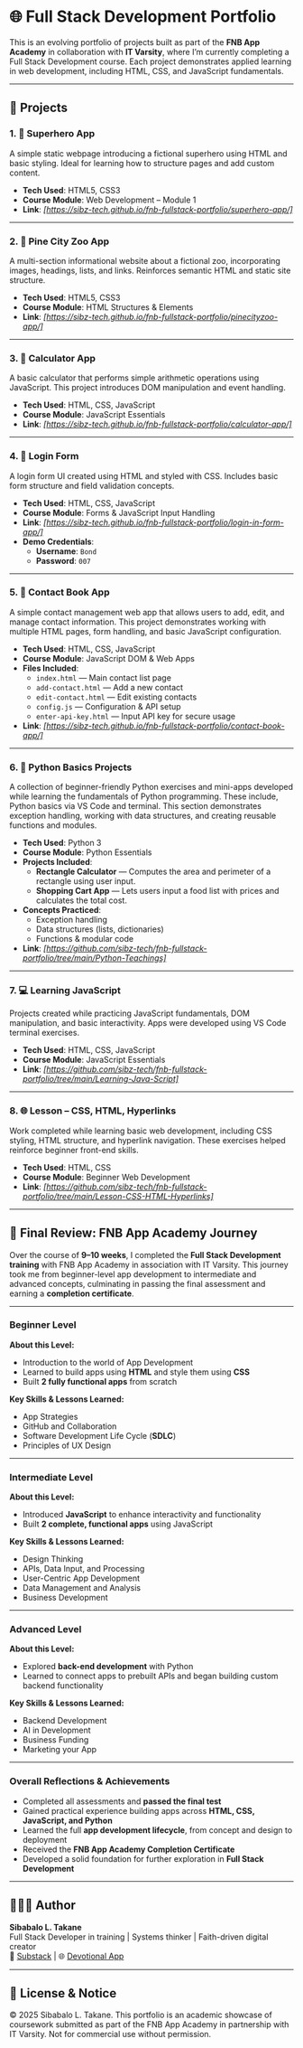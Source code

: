 # 🌐 Full Stack Development Portfolio

This is an evolving portfolio of projects built as part of the **FNB App Academy** in collaboration with **IT Varsity**, where I’m currently completing a Full Stack Development course. Each project demonstrates applied learning in web development, including HTML, CSS, and JavaScript fundamentals.

---

## 🚀 Projects

### 1. 🦸 Superhero App
A simple static webpage introducing a fictional superhero using HTML and basic styling. Ideal for learning how to structure pages and add custom content.

- **Tech Used**: HTML5, CSS3
- **Course Module**: Web Development – Module 1
- **Link**: _[https://sibz-tech.github.io/fnb-fullstack-portfolio/superhero-app/]_

---

### 2. 🐾 Pine City Zoo App
A multi-section informational website about a fictional zoo, incorporating images, headings, lists, and links. Reinforces semantic HTML and static site structure.

- **Tech Used**: HTML5, CSS3
- **Course Module**: HTML Structures & Elements
- **Link**: _[https://sibz-tech.github.io/fnb-fullstack-portfolio/pinecityzoo-app/]_

---

### 3. 🧮 Calculator App
A basic calculator that performs simple arithmetic operations using JavaScript. This project introduces DOM manipulation and event handling.

- **Tech Used**: HTML, CSS, JavaScript
- **Course Module**: JavaScript Essentials
- **Link**: _[https://sibz-tech.github.io/fnb-fullstack-portfolio/calculator-app/]_

---

### 4. 🔐 Login Form
A login form UI created using HTML and styled with CSS. Includes basic form structure and field validation concepts.

- **Tech Used**: HTML, CSS, JavaScript
- **Course Module**: Forms & JavaScript Input Handling
- **Link**: _[https://sibz-tech.github.io/fnb-fullstack-portfolio/login-in-form-app/]_
- **Demo Credentials**:
  - **Username**: `Bond`
  - **Password**: `007`

---

### 5. 📒 Contact Book App
A simple contact management web app that allows users to add, edit, and manage contact information. This project demonstrates working with multiple HTML pages, form handling, and basic JavaScript configuration.

- **Tech Used**: HTML, CSS, JavaScript  
- **Course Module**: JavaScript DOM & Web Apps  
- **Files Included**:  
  - `index.html` — Main contact list page  
  - `add-contact.html` — Add a new contact  
  - `edit-contact.html` — Edit existing contacts  
  - `config.js` — Configuration & API setup  
  - `enter-api-key.html` — Input API key for secure usage  
- **Link**: _[https://sibz-tech.github.io/fnb-fullstack-portfolio/contact-book-app/]_

---

### 6. 🐍 Python Basics Projects
A collection of beginner-friendly Python exercises and mini-apps developed while learning the fundamentals of Python programming. These include, Python basics via VS Code and terminal. This section demonstrates exception handling, working with data structures, and creating reusable functions and modules. 

- **Tech Used**: Python 3
- **Course Module**: Python Essentials
- **Projects Included**:
  - **Rectangle Calculator** — Computes the area and perimeter of a rectangle using user input.
  - **Shopping Cart App** — Lets users input a food list with prices and calculates the total cost.
- **Concepts Practiced**:
  - Exception handling  
  - Data structures (lists, dictionaries)  
  - Functions & modular code
- **Link**: _[https://github.com/sibz-tech/fnb-fullstack-portfolio/tree/main/Python-Teachings]_

---

### 7. 💻 Learning JavaScript
Projects created while practicing JavaScript fundamentals, DOM manipulation, and basic interactivity. Apps were developed using VS Code terminal exercises.

- **Tech Used**: HTML, CSS, JavaScript  
- **Course Module**: JavaScript Essentials  
- **Link**: _[https://github.com/sibz-tech/fnb-fullstack-portfolio/tree/main/Learning-Java-Script]_

---

### 8. 🌐 Lesson – CSS, HTML, Hyperlinks
Work completed while learning basic web development, including CSS styling, HTML structure, and hyperlink navigation. These exercises helped reinforce beginner front-end skills.

- **Tech Used**: HTML, CSS  
- **Course Module**: Beginner Web Development  
- **Link**: _[https://github.com/sibz-tech/fnb-fullstack-portfolio/tree/main/Lesson-CSS-HTML-Hyperlinks]_

---

## 🏁 Final Review: FNB App Academy Journey

Over the course of **9–10 weeks**, I completed the **Full Stack Development training** with FNB App Academy in association with IT Varsity. This journey took me from beginner-level app development to intermediate and advanced concepts, culminating in passing the final assessment and earning a **completion certificate**.

---

### **Beginner Level**
**About this Level:**  
- Introduction to the world of App Development  
- Learned to build apps using **HTML** and style them using **CSS**  
- Built **2 fully functional apps** from scratch  

**Key Skills & Lessons Learned:**  
- App Strategies  
- GitHub and Collaboration  
- Software Development Life Cycle (**SDLC**)  
- Principles of UX Design  

---

### **Intermediate Level**
**About this Level:**  
- Introduced **JavaScript** to enhance interactivity and functionality  
- Built **2 complete, functional apps** using JavaScript  

**Key Skills & Lessons Learned:**  
- Design Thinking  
- APIs, Data Input, and Processing  
- User-Centric App Development  
- Data Management and Analysis  
- Business Development  

---

### **Advanced Level**
**About this Level:**  
- Explored **back-end development** with Python  
- Learned to connect apps to prebuilt APIs and began building custom backend functionality  

**Key Skills & Lessons Learned:**  
- Backend Development  
- AI in Development  
- Business Funding  
- Marketing your App  

---

### **Overall Reflections & Achievements**
- Completed all assessments and **passed the final test**  
- Gained practical experience building apps across **HTML, CSS, JavaScript, and Python**  
- Learned the full **app development lifecycle**, from concept and design to deployment  
- Received the **FNB App Academy Completion Certificate**  
- Developed a solid foundation for further exploration in **Full Stack Development**  

---

## 👩🏾‍💻 Author

**Sibabalo L. Takane**  
Full Stack Developer in training | Systems thinker | Faith-driven digital creator  
📧 [Substack](https://sibabaloltakane.substack.com) | 🌐 [Devotional App](https://at-the-table-with-jesus-coffee-table-book.lovable.app)

---

## 📝 License & Notice

© 2025 Sibabalo L. Takane. This portfolio is an academic showcase of coursework submitted as part of the FNB App Academy in partnership with IT Varsity. Not for commercial use without permission.
